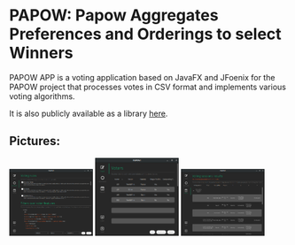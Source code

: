 # PAPOW: Papow Aggregates Preferences and Orderings to select Winners

PAPOW APP is a voting application based on JavaFX and JFoenix for the PAPOW project that processes votes in CSV format and implements various voting algorithms.

It is also publicly available as a library [here](https://mvnrepository.com/artifact/com.github.martinjedwabny/papow).

## Pictures:

<img src="images/snap-command.png" width="30%"></img> 
<img src="images/snap-input.png" width="30%"></img> 
<img src="images/snap-result.png" width="30%"></img> 